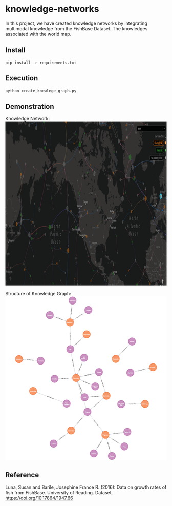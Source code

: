 # knowledge-networks
In this project, we have created knowledge networks by integrating multimodal knowledge from the FishBase Dataset.
The knowledges associated with the world map. 

## Install
```
pip install -r requirements.txt
```

## Execution 
```
python create_knowlege_graph.py
```

## Demonstration
Knowledge Network:<br>
<img alt="registration" src="output/network_on_map.png" height="512">

Structure of Knowledge Graph:<br>
<img alt="registration" src="output/knowledge_graph.png" height="512">

## Reference
Luna, Susan and Barile, Josephine France R. (2016): Data on growth rates of fish from FishBase. University of Reading. Dataset. https://doi.org/10.17864/1947.66
